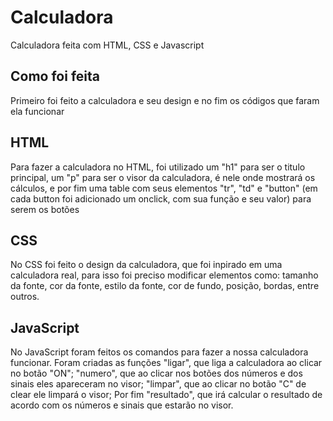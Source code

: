 # Calculadora
Calculadora feita com HTML, CSS e Javascript

## Como foi feita
<p>Primeiro foi feito a calculadora e seu design e no fim os códigos que faram ela funcionar</p>

## HTML
<p>Para fazer a calculadora no HTML, foi utilizado um "h1" para ser o titulo principal, um "p" para ser o visor da calculadora, é nele onde mostrará os cálculos, e por fim uma table com seus elementos "tr", "td" e "button" (em cada button foi adicionado um onclick, com sua função e seu valor) para serem os botões</p>

## CSS
<p>No CSS foi feito o design da calculadora, que foi inpirado em uma calculadora real, para isso foi preciso modificar elementos como: tamanho da fonte, cor da fonte, estilo da fonte, cor de fundo, posição, bordas, entre outros.</p>

## JavaScript
<p>No JavaScript foram feitos os comandos para fazer a nossa calculadora funcionar. Foram criadas as funções "ligar", que liga a calculadora ao clicar no botão "ON"; "numero", que ao clicar nos botões dos números e dos sinais eles apareceram no visor; "limpar", que ao clicar no botão "C" de clear ele limpará o visor; Por fim "resultado", que irá calcular o resultado de acordo com os números e sinais que estarão no visor.</p>